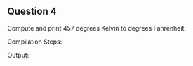 ## Question 4

Compute and print 457 degrees Kelvin to degrees Fahrenheit.

Compilation Steps:  

Output:
